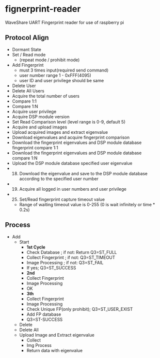 # fignerprint-reader
WaveShare UART Fingerprint reader for use of raspberry pi

## Protocol Align

* Dormant State
* Set / Read mode 
	* (repeat mode / prohibit mode)
* Add Fingerprint 
	* must 3 times input(required send command)
	* user number range 1 - 0xFFF(4095)
	* user ID and user privilege should be same
* Delete User
* Delete All Users
* Acquire the total number of users
* Compare 1:1
* Compare 1:N
* Acquire user privilege
* Acquire DSP module version
* Set Read Comparison level (level range is 0-9, default 5)
* Acquire and upload images
* Upload acquired images and extract eigenvalue
* Download eigenvalues and acquire fingerprint comparison
* Download the fingerprint eigenvalues and DSP module database fingerprint compare 1:1
* Download the fingerprint eigenvalues and DSP module database compare 1:N
* Upload the DSP module database specified user eigenvalue
* 18) Download the eigenvalue and save to the DSP module database according to the specified user number
* 19) Acquire all logged in user numbers and user privilege
* 25) Set/Read fingerprint capture timeout value 
	* Range of waiting timeout value is 0-255 (0 is wait infinitely or time * 0.2s)

## Process

* Add
	* Start
		* **1st Cycle**
		* Check Database ; if not: Return Q3=ST_FULL
		* Collect Fingerprint ; if not: Q3=ST_TIMEOUT
		* Image Processing ; if not: Q3=ST_FAIL
		* If yes; Q3=ST_SUCCESS
		* **2nd**
		* Collect Fingerprint
		* Image Processing
		* OK
		* **3th**
		* Collect Fingerprint
		* Image Processing
		* Check Unique FP(only prohibit); Q3=ST_USER_EXIST
		* Add FP database
		* Q3=ST-SUCCESS
	* Delete
	* Delete All
	* Upload Image and Extract eigenvalue
		* Collect
		* Img Process
		* Return data with eigenvalue
